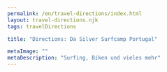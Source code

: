 ```yaml
---
permalink: /en/travel-directions/index.html
layout: travel-directions.njk
tags: travelDirections

title: "Directions: Da Silver Surfcamp Portugal"

metaImage: ""
metaDescription: "Surfing, Biken und vieles mehr"
---
```

